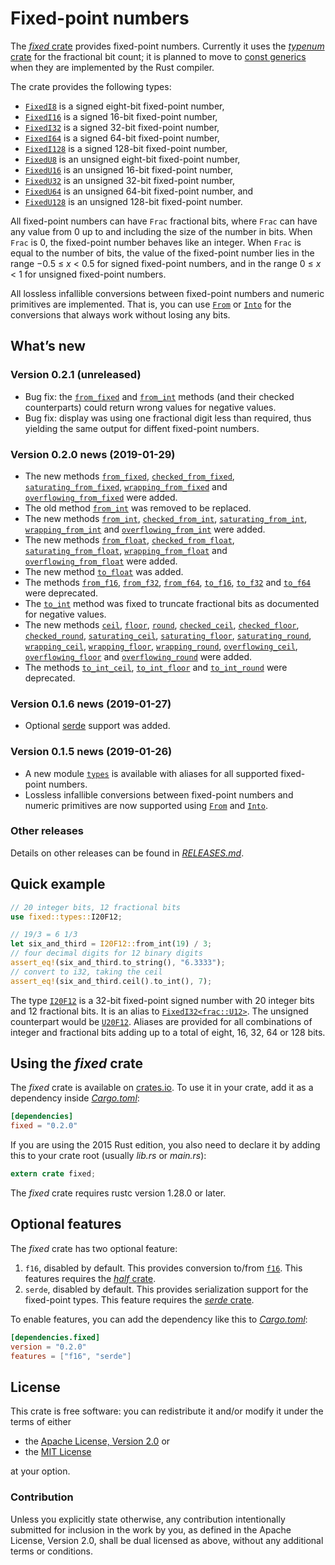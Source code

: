 <!-- Copyright © 2018–2019 Trevor Spiteri -->

<!-- Copying and distribution of this file, with or without
modification, are permitted in any medium without royalty provided the
copyright notice and this notice are preserved. This file is offered
as-is, without any warranty. -->

# Fixed-point numbers

The [*fixed* crate] provides fixed-point numbers. Currently it uses
the [*typenum* crate] for the fractional bit count; it is planned to
move to [const generics] when they are implemented by the Rust
compiler.

The crate provides the following types:

  * [`FixedI8`] is a signed eight-bit fixed-point number,
  * [`FixedI16`] is a signed 16-bit fixed-point number,
  * [`FixedI32`] is a signed 32-bit fixed-point number,
  * [`FixedI64`] is a signed 64-bit fixed-point number,
  * [`FixedI128`] is a signed 128-bit fixed-point number,
  * [`FixedU8`] is an unsigned eight-bit fixed-point number,
  * [`FixedU16`] is an unsigned 16-bit fixed-point number,
  * [`FixedU32`] is an unsigned 32-bit fixed-point number,
  * [`FixedU64`] is an unsigned 64-bit fixed-point number, and
  * [`FixedU128`] is an unsigned 128-bit fixed-point number.

All fixed-point numbers can have `Frac` fractional bits, where `Frac`
can have any value from 0 up to and including the size of the number
in bits. When `Frac` is 0, the fixed-point number behaves like an
integer. When `Frac` is equal to the number of bits, the value of the
fixed-point number lies in the range −0.5 ≤ *x* < 0.5 for signed
fixed-point numbers, and in the range 0 ≤ *x* < 1 for unsigned
fixed-point numbers.

All lossless infallible conversions between fixed-point numbers and
numeric primitives are implemented. That is, you can use [`From`] or
[`Into`] for the conversions that always work without losing any bits.

## What’s new

### Version 0.2.1 (unreleased)

  * Bug fix: the [`from_fixed`] and [`from_int`] methods (and their
    checked counterparts) could return wrong values for negative
    values.
  * Bug fix: display was using one fractional digit less than
    required, thus yielding the same output for diffent fixed-point
    numbers.

### Version 0.2.0 news (2019-01-29)

  * The new methods [`from_fixed`], [`checked_from_fixed`],
    [`saturating_from_fixed`], [`wrapping_from_fixed`] and
    [`overflowing_from_fixed`] were added.
  * The old method [`from_int`] was removed to be replaced.
  * The new methods [`from_int`], [`checked_from_int`],
    [`saturating_from_int`], [`wrapping_from_int`] and
    [`overflowing_from_int`] were added.
  * The new methods [`from_float`], [`checked_from_float`],
    [`saturating_from_float`], [`wrapping_from_float`] and
    [`overflowing_from_float`] were added.
  * The new method [`to_float`] was added.
  * The methods [`from_f16`], [`from_f32`], [`from_f64`], [`to_f16`],
    [`to_f32`] and [`to_f64`] were deprecated.
  * The [`to_int`] method was fixed to truncate fractional bits as
    documented for negative values.
  * The new methods [`ceil`], [`floor`], [`round`], [`checked_ceil`],
    [`checked_floor`], [`checked_round`], [`saturating_ceil`],
    [`saturating_floor`], [`saturating_round`], [`wrapping_ceil`],
    [`wrapping_floor`], [`wrapping_round`], [`overflowing_ceil`],
    [`overflowing_floor`] and [`overflowing_round`] were added.
  * The methods [`to_int_ceil`], [`to_int_floor`] and [`to_int_round`]
    were deprecated.

[`ceil`]: https://docs.rs/fixed/0.2.0/fixed/struct.FixedI32.html#method.ceil
[`checked_ceil`]: https://docs.rs/fixed/0.2.0/fixed/struct.FixedI32.html#method.checked_ceil
[`checked_floor`]: https://docs.rs/fixed/0.2.0/fixed/struct.FixedI32.html#method.checked_floor
[`checked_from_fixed`]: https://docs.rs/fixed/0.2.0/fixed/struct.FixedI32.html#method.checked_from_fixed
[`checked_from_float`]: https://docs.rs/fixed/0.2.0/fixed/struct.FixedI32.html#method.checked_from_float
[`checked_from_int`]: https://docs.rs/fixed/0.2.0/fixed/struct.FixedI32.html#method.checked_from_int
[`checked_round`]: https://docs.rs/fixed/0.2.0/fixed/struct.FixedI32.html#method.checked_round
[`floor`]: https://docs.rs/fixed/0.2.0/fixed/struct.FixedI32.html#method.floor
[`from_f16`]: https://docs.rs/fixed/0.2.0/fixed/struct.FixedI32.html#method.from_f16
[`from_f32`]: https://docs.rs/fixed/0.2.0/fixed/struct.FixedI32.html#method.from_f32
[`from_f64`]: https://docs.rs/fixed/0.2.0/fixed/struct.FixedI32.html#method.from_f64
[`from_fixed`]: https://docs.rs/fixed/0.2.0/fixed/struct.FixedI32.html#method.from_fixed
[`from_float`]: https://docs.rs/fixed/0.2.0/fixed/struct.FixedI32.html#method.from_float
[`from_int`]: https://docs.rs/fixed/0.2.0/fixed/struct.FixedI32.html#method.from_int
[`from_int`]: https://docs.rs/fixed/0.2.0/fixed/struct.FixedI32.html#method.from_int
[`overflowing_ceil`]: https://docs.rs/fixed/0.2.0/fixed/struct.FixedI32.html#method.overflowing_ceil
[`overflowing_floor`]: https://docs.rs/fixed/0.2.0/fixed/struct.FixedI32.html#method.overflowing_floor
[`overflowing_from_fixed`]: https://docs.rs/fixed/0.2.0/fixed/struct.FixedI32.html#method.overflowing_from_fixed
[`overflowing_from_float`]: https://docs.rs/fixed/0.2.0/fixed/struct.FixedI32.html#method.overflowing_from_float
[`overflowing_from_int`]: https://docs.rs/fixed/0.2.0/fixed/struct.FixedI32.html#method.overflowing_from_int
[`overflowing_round`]: https://docs.rs/fixed/0.2.0/fixed/struct.FixedI32.html#method.overflowing_round
[`round`]: https://docs.rs/fixed/0.2.0/fixed/struct.FixedI32.html#method.round
[`saturating_ceil`]: https://docs.rs/fixed/0.2.0/fixed/struct.FixedI32.html#method.saturating_ceil
[`saturating_floor`]: https://docs.rs/fixed/0.2.0/fixed/struct.FixedI32.html#method.saturating_floor
[`saturating_from_fixed`]: https://docs.rs/fixed/0.2.0/fixed/struct.FixedI32.html#method.saturating_from_fixed
[`saturating_from_float`]: https://docs.rs/fixed/0.2.0/fixed/struct.FixedI32.html#method.saturating_from_float
[`saturating_from_int`]: https://docs.rs/fixed/0.2.0/fixed/struct.FixedI32.html#method.saturating_from_int
[`saturating_round`]: https://docs.rs/fixed/0.2.0/fixed/struct.FixedI32.html#method.saturating_round
[`to_f16`]: https://docs.rs/fixed/0.2.0/fixed/struct.FixedI32.html#method.to_f16
[`to_f32`]: https://docs.rs/fixed/0.2.0/fixed/struct.FixedI32.html#method.to_f32
[`to_f64`]: https://docs.rs/fixed/0.2.0/fixed/struct.FixedI32.html#method.to_f64
[`to_float`]: https://docs.rs/fixed/0.2.0/fixed/struct.FixedI32.html#method.to_float
[`to_int_ceil`]: https://docs.rs/fixed/0.2.0/fixed/struct.FixedI32.html#method.to_int_ceil
[`to_int_floor`]: https://docs.rs/fixed/0.2.0/fixed/struct.FixedI32.html#method.to_int_floor
[`to_int_round`]: https://docs.rs/fixed/0.2.0/fixed/struct.FixedI32.html#method.to_int_round
[`to_int`]: https://docs.rs/fixed/0.2.0/fixed/struct.FixedI32.html#method.to_int
[`wrapping_ceil`]: https://docs.rs/fixed/0.2.0/fixed/struct.FixedI32.html#method.wrapping_ceil
[`wrapping_floor`]: https://docs.rs/fixed/0.2.0/fixed/struct.FixedI32.html#method.wrapping_floor
[`wrapping_from_fixed`]: https://docs.rs/fixed/0.2.0/fixed/struct.FixedI32.html#method.wrapping_from_fixed
[`wrapping_from_float`]: https://docs.rs/fixed/0.2.0/fixed/struct.FixedI32.html#method.wrapping_from_float
[`wrapping_from_int`]: https://docs.rs/fixed/0.2.0/fixed/struct.FixedI32.html#method.wrapping_from_int
[`wrapping_round`]: https://docs.rs/fixed/0.2.0/fixed/struct.FixedI32.html#method.wrapping_round

### Version 0.1.6 news (2019-01-27)

  * Optional [serde][*serde* crate] support was added.

### Version 0.1.5 news (2019-01-26)

  * A new module [`types`] is available with aliases for all supported
    fixed-point numbers.
  * Lossless infallible conversions between fixed-point numbers and
    numeric primitives are now supported using [`From`] and [`Into`].

[`types`]: https://docs.rs/fixed/0.2.0/fixed/types/index.html

### Other releases

Details on other releases can be found in [*RELEASES.md*].

[*RELEASES.md*]: https://gitlab.com/tspiteri/fixed/blob/master/RELEASES.md

## Quick example

```rust
// 20 integer bits, 12 fractional bits
use fixed::types::I20F12;

// 19/3 = 6 1/3
let six_and_third = I20F12::from_int(19) / 3;
// four decimal digits for 12 binary digits
assert_eq!(six_and_third.to_string(), "6.3333");
// convert to i32, taking the ceil
assert_eq!(six_and_third.ceil().to_int(), 7);
```

The type [`I20F12`] is a 32-bit fixed-point signed number with 20
integer bits and 12 fractional bits. It is an alias to
[`FixedI32<frac::U12>`][`FixedI32`]. The unsigned counterpart would be
[`U20F12`]. Aliases are provided for all combinations of integer and
fractional bits adding up to a total of eight, 16, 32, 64 or 128 bits.

## Using the *fixed* crate

The *fixed* crate is available on [crates.io][*fixed* crate]. To use
it in your crate, add it as a dependency inside [*Cargo.toml*]:

```toml
[dependencies]
fixed = "0.2.0"
```

If you are using the 2015 Rust edition, you also need to declare it by
adding this to your crate root (usually *lib.rs* or *main.rs*):

```rust
extern crate fixed;
```

The *fixed* crate requires rustc version 1.28.0 or later.

## Optional features

The *fixed* crate has two optional feature:

 1. `f16`, disabled by default. This provides conversion to/from
    [`f16`]. This features requires the [*half* crate].
 2. `serde`, disabled by default. This provides serialization support
    for the fixed-point types. This feature requires the
	[*serde* crate].

To enable features, you can add the dependency like this to
[*Cargo.toml*]:

```toml
[dependencies.fixed]
version = "0.2.0"
features = ["f16", "serde"]
```

## License

This crate is free software: you can redistribute it and/or modify it
under the terms of either

  * the [Apache License, Version 2.0][LICENSE-APACHE] or
  * the [MIT License][LICENSE-MIT]

at your option.

### Contribution

Unless you explicitly state otherwise, any contribution intentionally
submitted for inclusion in the work by you, as defined in the Apache
License, Version 2.0, shall be dual licensed as above, without any
additional terms or conditions.

[*Cargo.toml*]: https://doc.rust-lang.org/cargo/guide/dependencies.html
[*fixed* crate]: https://crates.io/crates/fixed
[*half* crate]: https://crates.io/crates/half
[*serde* crate]: https://crates.io/crates/serde
[*typenum* crate]: https://crates.io/crates/typenum
[LICENSE-APACHE]: https://www.apache.org/licenses/LICENSE-2.0
[LICENSE-MIT]: https://opensource.org/licenses/MIT
[`FixedI128`]: https://docs.rs/fixed/0.2.0/fixed/struct.FixedI128.html
[`FixedI16`]: https://docs.rs/fixed/0.2.0/fixed/struct.FixedI16.html
[`FixedI32`]: https://docs.rs/fixed/0.2.0/fixed/struct.FixedI32.html
[`FixedI64`]: https://docs.rs/fixed/0.2.0/fixed/struct.FixedI64.html
[`FixedI8`]: https://docs.rs/fixed/0.2.0/fixed/struct.FixedI8.html
[`FixedU128`]: https://docs.rs/fixed/0.2.0/fixed/struct.FixedU128.html
[`FixedU16`]: https://docs.rs/fixed/0.2.0/fixed/struct.FixedU16.html
[`FixedU32`]: https://docs.rs/fixed/0.2.0/fixed/struct.FixedU32.html
[`FixedU64`]: https://docs.rs/fixed/0.2.0/fixed/struct.FixedU64.html
[`FixedU8`]: https://docs.rs/fixed/0.2.0/fixed/struct.FixedU8.html
[`From`]: https://doc.rust-lang.org/nightly/std/convert/trait.From.html
[`I20F12`]: https://docs.rs/fixed/0.2.0/fixed/types/type.I20F12.html
[`Into`]: https://doc.rust-lang.org/nightly/std/convert/trait.Into.html
[`U20F12`]: https://docs.rs/fixed/0.2.0/fixed/types/type.U20F12.html
[`f16`]: https://docs.rs/half/^1/half/struct.f16.html
[const generics]: https://github.com/rust-lang/rust/issues/44580
